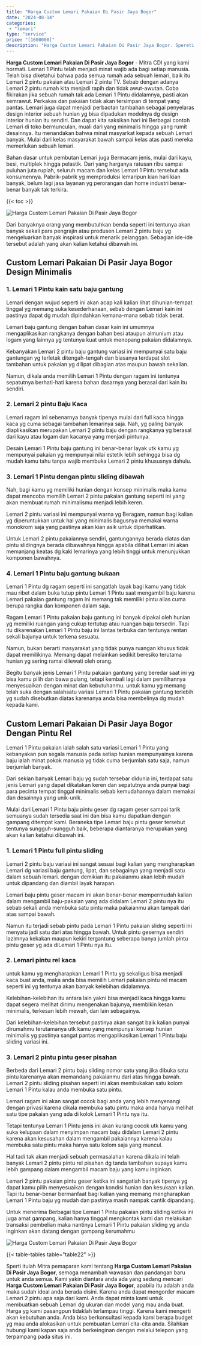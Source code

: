 ```yaml
---
title: "Harga Custom Lemari Pakaian Di Pasir Jaya Bogor"
date: "2024-08-14"
categories:
 - "lemari"
type: "service"
price: "[1600000]"
description: "Harga Custom Lemari Pakaian Di Pasir Jaya Bogor. Spereti itulah Mitra pemaparan kami tentang **Harga Custom Lemari Pakaian Di Pasir Jaya Bogor**, semoga mena..."
---
```


**Harga Custom Lemari Pakaian Di Pasir Jaya Bogor** - Mitra CDI yang kami hormati. Lemari 1 Pintu telah menjadi minat wajib ada bagi setiap manusia. Telah bisa diketahui bahwa pada semua rumah ada sebuah lemari, baik itu Lemari 2 pintu pakaian atau Lemari 2 pintu TV. Sebab dengan adanya Lemari 2 pintu rumah kita menjadi rapih dan tidak awut-awutan. Coba fikirakan jika sebuah rumah tak ada Lemari 1 Pintu didalamnya, pasti akan semrawut. Perkakas dan pakaian tidak akan tersimpan di tempat yang pantas. Lemari juga dapat menjadi perbaotan tambahan sebagai penyelaras design interior sebuah hunian yg bisa dipadukan modelnya dg design interior hunian itu sendiri. Dan dapat kita saksikan hari ini Berbagai contoh Lemari di toko bermunculan, muali dari yang minimalis hingga yang rumit desainnya. Itu menandakan bahwa minat masyarkat kepada sebuah Lemari banyak. Mulai dari kelas masyarakat bawah sampai kelas atas pasti mereka memerlukan sebuah lemari.

Bahan dasar untuk pembutan Lemari juga Bermacam jenis, mulai dari kayu, besi, multiplek hingga pelastik. Dari yang harganya ratusan ribu sampai puluhan juta rupiah, seluruh macam dan kelas Lemari 1 Pintu tersebut ada konsumennya. Pabrik-pabrik yg memproduksi lemaripun kian hari kian banyak, belum lagi jasa layanan yg perorangan dan home industri benar-benar banyak tak terkira.

{{< toc >}}

![Harga Custom Lemari Pakaian Di Pasir Jaya Bogor](/images/mebel/lemari-umum-005.jpg)

Dari banyaknya orang yang membutuhkan benda seperti ini tentunya akan banyak sekali para pengrajin atau produsen Lemari 2 pintu baju yg mengeluarkan banyak inspirasi untuk menarik pelanggan. Sebagian ide-ide tersebut adalah yang akan kalian ketahui dibawah ini.

## Custom Lemari Pakaian Di Pasir Jaya Bogor Design Minimalis

### 1\. Lemari 1 Pintu kain satu baju gantung

Lemari dengan wujud seperti ini akan acap kali kalian lihat dihunian-tempat tinggal yg memang suka kesederhanaan, sebab dengan Lemari kain ini pastinya dapat dg mudah dipindahkan kemana-mana sebab tidak berat.

Lemari baju gantung dengan bahan dasar kain ini umumnya mengaplikasikan rangkanya dengan bahan besi ataupun almunium atau logam yang lainnya yg tentunya kuat untuk menopang pakaian didalamnya.

Kebanyakan Lemari 2 pintu baju gantung variasi ini mempunyai satu baju gantungan yg terletak ditengah-tengah dan biasanya terdapat slot tambahan untuk pakaian yg dilipat dibagian atas maupun bawah sekalian.

Namun, dikala anda memilih Lemari 1 Pintu dengan ragam ini tentunya sepatutnya berhati-hati karena bahan dasarnya yang berasal dari kain itu sendiri.

### 2\. Lemari 2 pintu Baju Kaca

Lemari ragam ini sebenarnya banyak tipenya mulai dari full kaca hingga kaca yg cuma sebagai tambahan lemarinya saja. Nah, yg paling banyak diaplikasikan merupakan Lemari 2 pintu baju dengan rangkanya yg berasal dari kayu atau logam dan kacanya yang menjadi pintunya.

Desain Lemari 1 Pintu baju gantung ini benar-benar layak utk kamu yg mempunyai pakaian yg mempunyai nilai estetik lebih sehingga bisa dg mudah kamu tahu tanpa wajib membuka Lemari 2 pintu khususnya dahulu.

### 3\. Lemari 1 Pintu dengan pintu sliding dibawah

Nah, bagi kamu yg memiliki hunian dengan konsep minimalis maka kamu dapat mencoba memilih Lemari 2 pintu pakaian gantung seperti ini yang akan membuat rumah minimalismu menjadi lebih keren.

Lemari 2 pintu variasi ini mempunyai warna yg Beragam, namun bagi kalian yg diperuntukkan untuk hal yang minimalis bagusnya memakai warna monokrom saja yang pastinya akan kian asik untuk diperhatikan.

Untuk Lemari 2 pintu pakaiannya sendiri, gantungannya berada diatas dan pintu slidingnya berada dibawahnya hingga apabila dilihat Lemari ini akan memanjang keatas dg kaki lemarinya yang lebih tinggi untuk menunjukkan komponen bawahnya.

### 4\. Lemari 1 Pintu baju gantung bukaan

Lemari 1 Pintu dg ragam seperti ini sangatlah layak bagi kamu yang tidak mau ribet dalam buka tutup pintu Lemari 1 Pintu saat mengambil baju karena Lemari pakaian gantung ragam ini memang tak memiliki pintu alias cuma berupa rangka dan komponen dalam saja.

Ragam Lemari 1 Pintu pakaian baju gantung ini banyak dipakai oleh hunian yg memiliki ruangan yang cukup tertutup atau ruangan baju tersediri. Tapi itu dikarenakan Lemari 1 Pintu baju ini lantas terbuka dan tentunya rentan sekali bajunya untuk terkena sesuatu.

Namun, bukan berarti masyarakat yang tidak punya ruangan khusus tidak dapat memilikinya. Memang dapat melainkan sedikit beresiko terutama hunian yg sering ramai dilewati oleh orang.

Begitu banyak jenis Lemari 1 Pintu pakaian gantung yang beredar saat ini yg bisa kamu pilih dan bawa pulang, tetapi kembali lagi dalam pemilihannya menyesuaikan dengan minat dan kebutuhanmu. untuk kamu yg memang telah suka dengan salahsatu variasi Lemari 1 Pintu pakaian gantung terlebih yg sudah disebutkan diatas karenanya anda bisa membelinya dg mudah kepada kami.

## Custom Lemari Pakaian Di Pasir Jaya Bogor Dengan Pintu Rel

Lemari 1 Pintu pakaian ialah salah satu variasi Lemari 1 Pintu yang kebanyakan pun segala manusia pada setiap hunian mempunyainya karena baju ialah minat pokok manusia yg tidak cuma berjumlah satu saja, namun berjumlah banyak.

Dari sekian banyak Lemari baju yg sudah tersebar didunia ini, terdapat satu jenis Lemari yang dapat dikatakan keren dan sepatutnya anda punyai bagi para pecinta tempat tinggal minimalis sebab kemudahannya dalam memakai dan desainnya yang unik-unik.

Mulai dari Lemari 1 Pintu baju pintu geser dg ragam geser sampai tarik semuanya sudah tersedia saat ini dan bisa kamu dapatkan dengan gampang ditempat kami. Beraneka tipe Lemari baju pintu geser tersebut tentunya sungguh-sungguh baik, beberapa diantaranya merupakan yang akan kalian ketahui dibawah ini.

### 1\. Lemari 1 Pintu full pintu sliding

Lemari 2 pintu baju variasi ini sangat sesuai bagi kalian yang mengharapkan Lemari dg variasi baju gantung, lipat, dan sebagainya yang menjadi satu dalam sebuah lemari. dengan demikian itu pakaianmu akan lebih mudah untuk dipandang dan diambil layak harapan.

Lemari baju pintu geser macam ini akan benar-benar mempermudah kalian dalam mengambil baju-pakaian yang ada didalam Lemari 2 pintu nya itu sebab sekali anda membuka satu pintu maka pakaianmu akan tampak dari atas sampai bawah.

Namun itu terjadi sebab pintu pada Lemari 1 Pintu pakaian slidng seperti ini menyatu jadi satu dari atas hingga bawah. Untuk pintu gesernya sendiri lazimnya kekakan maupun kekiri tergantung seberapa banya jumlah pintu pintu geser yg ada diLemari 1 Pintu nya itu.

### 2\. Lemari pintu rel kaca

untuk kamu yg mengharapkan Lemari 1 Pintu yg sekaligus bisa menjadi kaca buat anda, maka anda bisa memilih Lemari pakaian pintu rel macam seperti ini yg tentunya akan banyak kelebihan didalamnya.

Kelebihan-kelebihan itu antara lain yakni bisa menjadi kaca hingga kamu dapat segera melihat dirimu mengenakan bajunya, membikin kesan minimalis, terkesan lebih mewah, dan lain sebagainya.

Dari kelebihan-kelebihan tersebut pastinya akan sangat baik kalian punyai dirumahmu terutamanya utk kamu yang mempunyai konsep hunian minimalis yg pastinya sangat pantas mengaplikasikan Lemari 1 Pintu baju sliding variasi ini.

### 3\. Lemari 2 pintu pintu geser pisahan

Berbeda dari Lemari 2 pintu baju sliding nomor satu yang jika dibuka satu pintu karenanya akan memandang pakaianmu dari atas hingga bawah. Lemari 2 pintu sliding pisahan seperti ini akan membukakan satu kolom Lemari 1 Pintu kalau anda membuka satu pintu.

Lemari ragam ini akan sangat cocok bagi anda yang lebih menyenangi dengan privasi karena dikala membuka satu pintu maka anda hanya melihat satu tipe pakaian yang ada di kolok Lemari 1 Pintu nya itu.

Tetapi tentunya Lemari 1 Pintu jenis ini akan kurang cocok utk kamu yang suka kelupaan dalam menyimpan macam baju didalam Lemari 2 pintu karena akan kesusahan dalam mengambil pakaiannya karena kalau membuka satu pintu maka hanya satu kolom saja yang muncul.

Hal tadi tak akan menjadi sebuah permasalahan karena dikala ini telah banyak Lemari 2 pintu pintu rel pisahan dg tanda tambahan supaya kamu lebih gampang dalam mengambil macam baju yang kamu inginkan.

Lemari 2 pintu pakaian pintu geser ketika ini sangatlah banyak tipenya yg dapat kamu pilih menyesuaikan dengan kondisi hunian dan kesukaan kalian. Tapi itu benar-benar bermanfaat bagi kalian yang memang mengharapkan Lemari 1 Pintu baju yg mudah dan pastinya masih nampak cantik dipandang.

Untuk menerima Berbagai tipe Lemari 1 Pintu pakaian pintu sliding ketika ini juga amat gampang, kalian hanya tinggal mengkontak kami dan melakukan transaksi pembelian maka nantinya Lemari 1 Pintu pakaian sliding yg anda inginkan akan datang dengan gampang kerumahmu

![Harga Custom Lemari Pakaian Di Pasir Jaya Bogor](/images/mebel/lemari-buku-008.jpg)

{{< table-tables table="table22" >}}

Sperti itulah Mitra pemaparan kami tentang **Harga Custom Lemari Pakaian Di Pasir Jaya Bogor**, semoga menambah wawasan dan pandangan baru untuk anda semua. Kami yakin diantara anda ada yang sedang mencari **Harga Custom Lemari Pakaian Di Pasir Jaya Bogor**, apabila itu adalah anda maka sudah ideal anda berada disini. Karena anda dapat mengorder macam Lemari 2 pintu apa saja dari kami. Anda dapat minta kami untuk membuatkan sebuah Lemari dg ukuran dan model yang mau anda buat. Harga yg kami pasangpun tidaklah terlampau tinggi. Karena kami mengerti akan kebutuhan anda. Anda bisa berkonsultasi kepada kami berapa budget yg mau anda alokasikan untuk pembuatan Lemari cita-cita anda. Silahkan hubungi kami kapan saja anda berkeinginan dengan melalui telepon yang terpampang pada situs ini.
